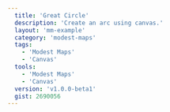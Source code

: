 ```yaml
---
  title: 'Great Circle'
  description: 'Create an arc using canvas.'
  layout: 'mm-example'
  category: 'modest-maps'
  tags:
    - 'Modest Maps'
    - 'Canvas'
  tools:
    - 'Modest Maps'
    - 'Canvas'
  version: 'v1.0.0-beta1'
  gist: 2690056
---
```

